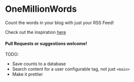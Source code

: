 # OneMillionWords

Count the words in your blog with just your RSS Feed!

Check out the inspiration [here](https://josephlozano.xyz/posts/2020/one-million-words/)


#### Pull Requests or suggestions welcome!


TODO:
* Save counts to a database
* Search content for a user configurable tag, not just `<main>`
* Make it prettier
